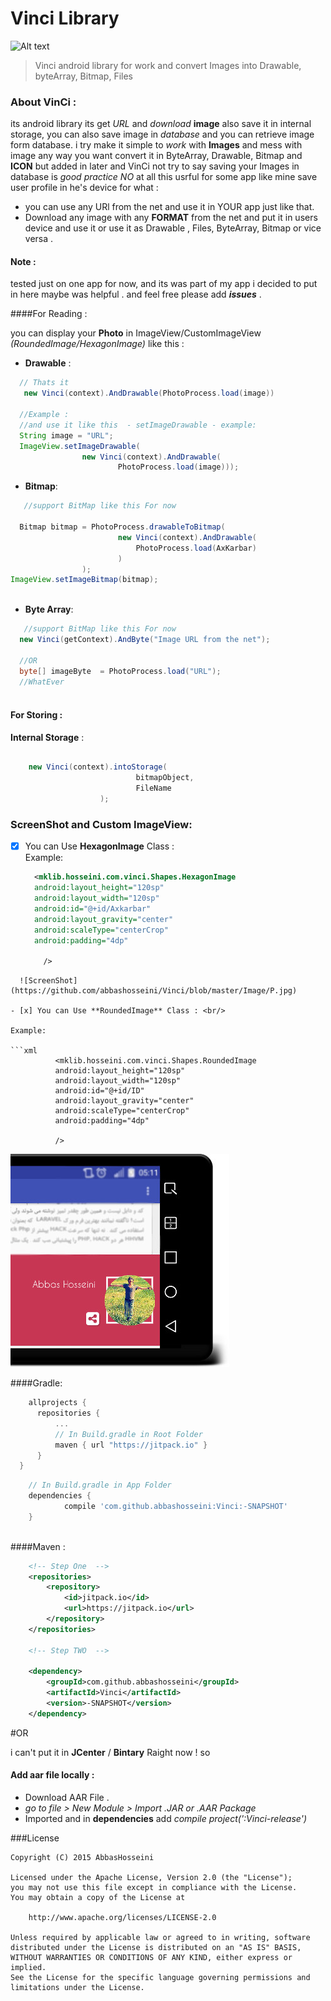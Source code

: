 # Vinci Library

![Alt text](https://jitpack.io/v/abbashosseini/Vinci.svg)
>Vinci android library for work and convert Images into Drawable, byteArray, Bitmap, Files 

### About VinCi :

its android library its get _URL_ and _download_ **image** also save it in internal storage, you can also save image in _database_ and you can retrieve image form database.
i try make it simple to _work_ with **Images** and mess with image any way you want convert it in ByteArray, Drawable, Bitmap and **ICON** but added in later and VinCi not try to say saving your Images in database is *good practice* _NO_ at all this usrful for some app like mine save user profile in he's device for what :

* you can use any URl from the net and use it in YOUR app just like that.
* Download any image with any **FORMAT** from  the net and put it in users device and use it or use it as Drawable , Files, ByteArray, Bitmap or vice versa .


#### Note :

  tested just on  one app for now, and its was part of my app i decided to put in here maybe was helpful .
  and feel free please add _**issues**_ .


####For Reading :

you can display your **Photo** in ImageView/CustomImageView _(RoundedImage/HexagonImage)_ like this :

* **Drawable** :
```java
  // Thats it
   new Vinci(context).AndDrawable(PhotoProcess.load(image))
  
  //Example :
  //and use it like this  - setImageDrawable - example:
  String image = "URL";
  ImageView.setImageDrawable(
                new Vinci(context).AndDrawable(
                        PhotoProcess.load(image)));
```

* **Bitmap**:

```java
   //support BitMap like this For now
  
  Bitmap bitmap = PhotoProcess.drawableToBitmap(
                        new Vinci(context).AndDrawable(
                            PhotoProcess.load(AxKarbar)
                        )
                );
ImageView.setImageBitmap(bitmap);
  
```

* **Byte Array**:

```java
   //support BitMap like this For now
  new Vinci(getContext).AndByte("Image URL from the net");
  
  //OR
  byte[] imageByte  = PhotoProcess.load("URL");
  //WhatEver
  
```


#### For Storing :


**Internal Storage** :
```java

  	new Vinci(context).intoStorage(
                            bitmapObject,
                            FileName
                    );

```


### ScreenShot and Custom ImageView:

- [x] You can Use **HexagonImage** Class : <br/>
Example:
  ```xml
    <mklib.hosseini.com.vinci.Shapes.HexagonImage
    android:layout_height="120sp"
    android:layout_width="120sp"
    android:id="@+id/Axkarbar"
    android:layout_gravity="center"
    android:scaleType="centerCrop"
    android:padding="4dp"
  
      />
```
  ![ScreenShot](https://github.com/abbashosseini/Vinci/blob/master/Image/P.jpg)

- [x] You can Use **RoundedImage** Class : <br/>

Example:
	
```xml
	      <mklib.hosseini.com.vinci.Shapes.RoundedImage
	      android:layout_height="120sp"
	      android:layout_width="120sp"
	      android:id="@+id/ID"
	      android:layout_gravity="center"
	      android:scaleType="centerCrop"
	      android:padding="4dp"
	      
	      />
```

![ScreenShot](https://github.com/abbashosseini/Vinci/blob/master/Image/L.jpg)
  
  
####Gradle:
  
  
  
  
  ```gradle
	  allprojects {
		repositories {
			...
			// In Build.gradle in Root Folder
			maven { url "https://jitpack.io" }
		}
	}
```
```gradle	
	// In Build.gradle in App Folder
	dependencies {
	        compile 'com.github.abbashosseini:Vinci:-SNAPSHOT'
	}
  
  ````
  
####Maven :

```xml
	<!-- Step One  -->
	<repositories>
		<repository>
		    <id>jitpack.io</id>
		    <url>https://jitpack.io</url>
		</repository>
	</repositories>
	
	<!-- Step TWO  -->
	
	<dependency>
	    <groupId>com.github.abbashosseini</groupId>
	    <artifactId>Vinci</artifactId>
	    <version>-SNAPSHOT</version>
	</dependency>

```

#OR

i can't put it in **JCenter** / **Bintary** Raight now ! so

#### Add **aar** file locally  :

- Download AAR File .
- _go to file > New Module > Import .JAR or .AAR Package_
- Imported and in **dependencies** add  _compile project(':Vinci-release')_

###License

	Copyright (C) 2015 AbbasHosseini
	
	Licensed under the Apache License, Version 2.0 (the "License");
	you may not use this file except in compliance with the License.
	You may obtain a copy of the License at
	
	    http://www.apache.org/licenses/LICENSE-2.0
	
	Unless required by applicable law or agreed to in writing, software
	distributed under the License is distributed on an "AS IS" BASIS,
	WITHOUT WARRANTIES OR CONDITIONS OF ANY KIND, either express or implied.
	See the License for the specific language governing permissions and
	limitations under the License.
